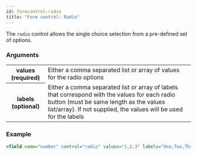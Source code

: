 ```yaml
---
id: formcontrol-radio
title: "Form control: Radio"
---
```


The `radio` control allows the single choice selection from a pre-defined set of options.

### Arguments

<div class="table-responsive">
    <table class="table">
        <tbody>
            <tr>
                <th>values (required)</th>
                <td>Either a comma separated list or array of values for the radio options</td>
            </tr>
            <tr>
                <th>labels (optional)</th>
                <td>Either a comma separated list or array of labels that correspond with the values for each radio button (must be same length as the values list/array). If not supplied, the values will be used for the labels</td>
            </tr>
        </tbody>
    </table>
</div>

### Example

```xml
<field name="number" control="radio" values="1,2,3" labels="One,Two,Three"/>
```
